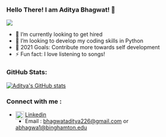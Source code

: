 ### Hello There! I am Aditya Bhagwat! 👋

<img src="https://img.shields.io/badge/author-Aditya%20Bhagwat-orange">



<!-- <p align=”center”>
<a href=”https://www.linkedin.com/in/adibhagwat/”>
<img src=”https://img.shields.io/badge/LinkedIn-LinkedIn-blue?style=for-the-badge&logo=linkedin">
</a>
</p> -->

<!--- https://img.shields.io/badge/author-Aditya%20Bhagwat-orange?style=for-the-badge&logo=appveyor -->

- 🌱 I’m currently looking to get hired
- 👯 I’m looking to develop my coding skills in Python
- 🥅 2021 Goals: Contribute more towards self development
- ⚡ Fun fact: I love listening to songs!
 
### GitHub Stats:
[![Aditya's GitHub stats](https://github-readme-stats.vercel.app/api?username=baggy2797)](https://github.com/baggy2797/github-readme-stats)


### Connect with me :
- <img align="left" width="22px" src=https://cdn.jsdelivr.net/npm/simple-icons@v3/icons/linkedin.svg>[Linkedin] 
- Email : bhagwataditya226@gmail.com or abhagwa1@binghamton.edu
<br />

[linkedin]: https://www.linkedin.com/in/adibhagwat/

